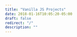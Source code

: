 ```yaml
---
title: "Vanilla JS Projects"
date: 2018-01-16T10:05:20-05:00
draft: false
redirect: "/"
description: ""
---
```


